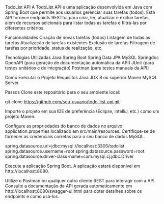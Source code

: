 TodoList API
A TodoList API é uma aplicação desenvolvida em Java com Spring Boot que permite aos usuários gerenciar suas tarefas (todos). Esta API fornece endpoints RESTful para criar, ler, atualizar e excluir tarefas, além de recursos adicionais para listar todas as tarefas e filtrá-las por diferentes critérios.

Funcionalidades
Criação de novas tarefas (todos)
Listagem de todas as tarefas
Atualização de tarefas existentes
Exclusão de tarefas
Filtragem de tarefas por prioridade, status de realização, etc.

Tecnologias Utilizadas
Java
Spring Boot
Spring Data JPA
MySQL
Springdoc OpenAPI (para geração de documentação automática da API)
JUnit (para testes unitários e de integração)
Postman (para testes manuais da API)

Como Executar o Projeto
Requisitos
Java JDK 8 ou superior
Maven
MySQL Server


Passos
Clone este repositório para o seu ambiente local:

git clone https://github.com/seu-usuario/todo-list-api.git

Importe o projeto em sua IDE de preferência (Eclipse, IntelliJ, etc.) como um projeto Maven.

Configure as propriedades do banco de dados no arquivo application.properties localizado em src/main/resources. Certifique-se de fornecer as credenciais corretas para o seu banco de dados MySQL.

spring.datasource.url=jdbc:mysql://localhost:3306/todolist
spring.datasource.username=root
spring.datasource.password=root
spring.datasource.driver-class-name=com.mysql.cj.jdbc.Driver

Execute a aplicação Spring Boot. A aplicação estará disponível em http://localhost:8080.

Utilize o Postman ou qualquer outro cliente REST para interagir com a API. Consulte a documentação da API gerada automaticamente em http://localhost:8080/swagger-ui.html para obter detalhes sobre os endpoints e como usá-los.

